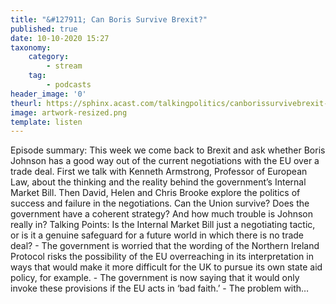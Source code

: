 ```yaml
---
title: "&#127911; Can Boris Survive Brexit?"
published: true
date: 10-10-2020 15:27
taxonomy:
    category:
        - stream
    tag:
        - podcasts
header_image: '0'
theurl: https://sphinx.acast.com/talkingpolitics/canborissurvivebrexit-/media.mp3
image: artwork-resized.png
template: listen
--- 
```

Episode summary: This week we come back to Brexit and ask whether Boris Johnson has a good way out of the current negotiations with the EU over a trade deal. First we talk with Kenneth Armstrong, Professor of European Law, about the thinking and the reality behind the government’s Internal Market Bill. Then David, Helen and Chris Brooke explore the politics of success and failure in the negotiations. Can the Union survive? Does the government have a coherent strategy? And how much trouble is Johnson really in? Talking Points: Is the Internal Market Bill just a negotiating tactic, or is it a genuine safeguard for a future world in which there is no trade deal? - The government is worried that the wording of the Northern Ireland Protocol risks the possibility of the EU overreaching in its interpretation in ways that would make it more difficult for the UK to pursue its own state aid policy, for example. - The government is now saying that it would only invoke these provisions if the EU acts in ‘bad faith.’ - The problem with…
